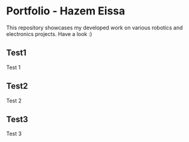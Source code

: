 # Portfolio - Hazem Eissa
This repository showcases my developed work on various robotics and electronics projects. Have a look :) 

## Test1
Test 1

## Test2
Test 2

## Test3
Test 3
